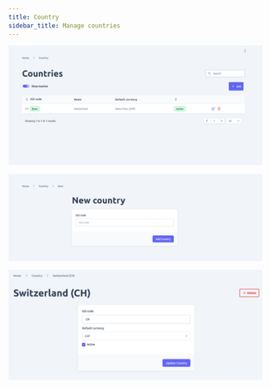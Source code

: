 ```yaml
---
title: Country
sidebar_title: Manage countries
---
```



![diagram](../images/admin-ui/country/countries-list.png)

![diagram](../images/admin-ui/country/new-country-form.png)

![diagram](../images/admin-ui/country/edit-country.png)